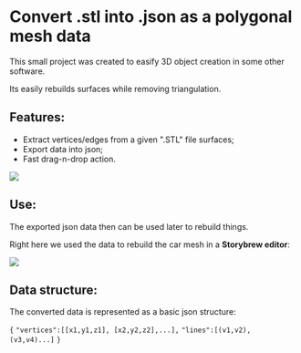 # Convert .stl into .json as a polygonal mesh data

This small project was created to easify 3D object creation in some other software.

Its easily rebuilds surfaces while removing triangulation.

## Features:
- Extract vertices/edges from a given ".STL" file surfaces;
- Export data into json;
- Fast drag-n-drop action.

![](https://i.ibb.co/qYDmx5TK/stl-demo1.gif[/img])

## Use:

The exported json data then can be used later to rebuild things. 

Right here we used the data to rebuild the car mesh in a **Storybrew editor**:

![](https://i.ibb.co/XZ72Jc4h/stl-demo2.gif[/img])

## Data structure:

The converted data is represented as a basic json structure:

`{`
`"vertices":[[x1,y1,z1], [x2,y2,z2],...],`
`"lines":[(v1,v2), (v3,v4)...]`
`}`

